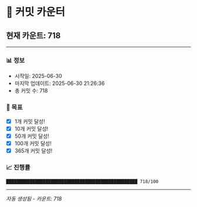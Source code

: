 # 🔢 커밋 카운터

## 현재 카운트: 718

---

### 📊 정보
- 시작일: 2025-06-30
- 마지막 업데이트: 2025-06-30 21:26:36
- 총 커밋 수: 718

### 🎯 목표
- [x] 1개 커밋 달성!
- [x] 10개 커밋 달성!
- [x] 50개 커밋 달성!
- [x] 100개 커밋 달성!
- [x] 365개 커밋 달성!

### 📈 진행률
```
██████████████████████████████████████████████████ 718/100
```

---
*자동 생성됨 - 카운트: 718*
